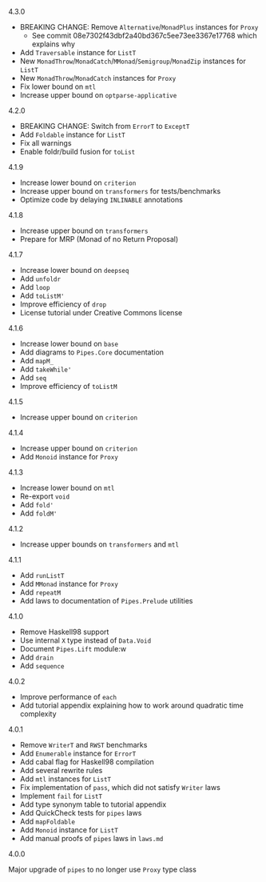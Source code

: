 4.3.0

* BREAKING CHANGE: Remove `Alternative`/`MonadPlus` instances for `Proxy`
    * See commit 08e7302f43dbf2a40bd367c5ee73ee3367e17768 which explains why
* Add `Traversable` instance for `ListT`
* New `MonadThrow`/`MonadCatch`/`MMonad`/`Semigroup`/`MonadZip` instances for
  `ListT`
* New `MonadThrow`/`MonadCatch` instances for `Proxy`
* Fix lower bound on `mtl`
* Increase upper bound on `optparse-applicative`

4.2.0

* BREAKING CHANGE: Switch from `ErrorT` to `ExceptT`
* Add `Foldable` instance for `ListT`
* Fix all warnings
* Enable foldr/build fusion for `toList`

4.1.9

* Increase lower bound on `criterion`
* Increase upper bound on `transformers` for tests/benchmarks
* Optimize code by delaying `INLINABLE` annotations

4.1.8

* Increase upper bound on `transformers`
* Prepare for MRP (Monad of no Return Proposal)

4.1.7

* Increase lower bound on `deepseq`
* Add `unfoldr`
* Add `loop`
* Add `toListM'`
* Improve efficiency of `drop`
* License tutorial under Creative Commons license

4.1.6

* Increase lower bound on `base`
* Add diagrams to `Pipes.Core` documentation
* Add `mapM_`
* Add `takeWhile'`
* Add `seq`
* Improve efficiency of `toListM`

4.1.5

* Increase upper bound on `criterion`

4.1.4

* Increase upper bound on `criterion`
* Add `Monoid` instance for `Proxy`

4.1.3

* Increase lower bound on `mtl`
* Re-export `void`
* Add `fold'`
* Add `foldM'`

4.1.2

* Increase upper bounds on `transformers` and `mtl`

4.1.1

* Add `runListT`
* Add `MMonad` instance for `Proxy`
* Add `repeatM`
* Add laws to documentation of `Pipes.Prelude` utilities

4.1.0

* Remove Haskell98 support
* Use internal `X` type instead of `Data.Void`
* Document `Pipes.Lift` module:w
* Add `drain`
* Add `sequence`

4.0.2

* Improve performance of `each`
* Add tutorial appendix explaining how to work around quadratic time complexity

4.0.1

* Remove `WriterT` and `RWST` benchmarks
* Add `Enumerable` instance for `ErrorT`
* Add cabal flag for Haskell98 compilation
* Add several rewrite rules
* Add `mtl` instances for `ListT`
* Fix implementation of `pass`, which did not satisfy `Writer` laws
* Implement `fail` for `ListT`
* Add type synonym table to tutorial appendix
* Add QuickCheck tests for `pipes` laws
* Add `mapFoldable`
* Add `Monoid` instance for `ListT`
* Add manual proofs of `pipes` laws in `laws.md`

4.0.0

Major upgrade of `pipes` to no longer use `Proxy` type class

